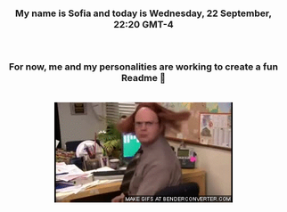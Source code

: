 


<div align="center">
<h3 >My name is Sofia and today is Wednesday, 22 September, 22:20 GMT-4</h3><br>
<h3 >For now, me and my personalities are working to create a fun Readme 👋
</h3><br>
<img src='img/dwight.gif' alt='working...'/>
</div>
